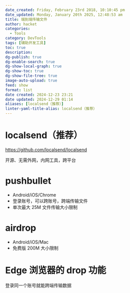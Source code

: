 ```yaml
---
date_created: Friday, February 23rd 2018, 10:10:45 pm
date_updated: Monday, January 20th 2025, 12:48:53 am
title: 端到端传输文件
author: hacket
categories:
  - Tools
category: DevTools
tags: [辅助开发工具]
toc: true
description: 
dg-publish: true
dg-enable-search: true
dg-show-local-graph: true
dg-show-toc: true
dg-show-file-tree: true
image-auto-upload: true
feed: show
format: list
date created: 2024-12-23 23:21
date updated: 2024-12-29 01:14
aliases: [localsend（推荐）]
linter-yaml-title-alias: localsend（推荐）
---
```


# localsend（推荐）

<https://github.com/localsend/localsend>

开源、无需外网，内网工具，跨平台

# pushbullet

- Android/iOS/Chrome
- 登录账号，可以跨账号，跨端传输文件
- 单次最大 25M 文件传输大小限制

# airdrop

- Android/iOS/Mac
- 免费版 200M 大小限制

# Edge 浏览器的 drop 功能

登录同一个账号就能跨端传输数据
